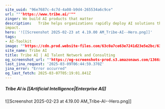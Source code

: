 ```yaml
---
site_uuid: "96e7687c-4c7d-4a08-b9d4-265534a6c9ce"
url: ""'https://www.tribe.ai/'""
zinger: We build AI products that matter
description:   Tribe helps organizations rapidly deploy AI solutions that have real business
impact.
hero: '![[Screenshot 2025-02-23 at 4.19.00 AM_Tribe-AI--Hero.png]]'
tags:
- AI-Toolkit
image: ""https://cdn.prod.website-files.com/63c0a7ce63e7241d23e5e2bc/63c0a81e6584d9ad52d00f13_5fc411381c29730239f8ea09_web.webp""
site_name: Tribe AI
title: Tribe AI | AI Talent Network and Consulting
og_screenshot_url: ""https://og-screenshots-prod.s3.amazonaws.com/1366x768/80/false/078dbb8074582a3fb12ae6855387de3389e292484ddf0599da0c214c81c93d0f.jpeg""
last_jina_request: '2025-03-09T06:44:59.370Z'
jina_error: "Error occurred"
og_last_fetch: 2025-03-07T05:19:01.841Z
---
```

##### Tribe AI is [[Artificial Intelligence|Enterprise AI]]
![[Screenshot 2025-02-23 at 4.19.00 AM_Tribe-AI--Hero.png]]
